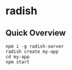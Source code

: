 # radish

## Quick Overview

```
npm i -g radish-server
radish create my-app
cd my-app
npm start
```
